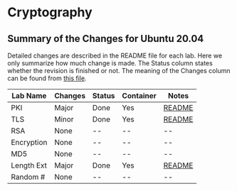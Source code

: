 # Cryptography

## Summary of the Changes for Ubuntu 20.04

Detailed changes are described in the README file for each lab.
Here we only summarize how much change is made.
The Status column states whether the revision is finished or not.
The meaning of the Changes column can be found from
[this file](../common-files/category_of_revision.md).

| Lab Name   | Changes | Status | Container | Notes                                      |
| ---------- | ------- | ------ | --------- | ------------------------------------------ |
| PKI        | Major   | Done   | Yes       | [README](Crypto_PKI/README.md)             |
| TLS        | Minor   | Done   | Yes       | [README](Crypto_TLS/README.md)             |
| RSA        | None    | --     | --        | --                                         |
| Encryption | None    | --     | --        | --                                         |
| MD5        | None    | --     | --        | --                                         |
| Length Ext | Major   | Done   | Yes       | [README](Crypto_Hash_Length_Ext/README.md) |
| Random #   | None    | --     | --        | --                                         |

